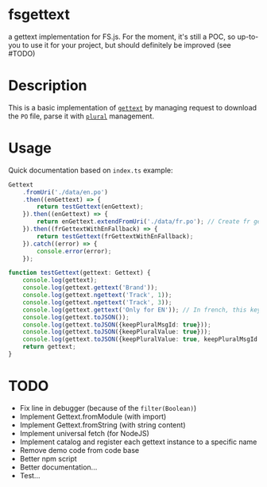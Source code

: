 # fsgettext
a gettext implementation for FS.js.
For the moment, it's still a POC, so up-to-you to use it for your project, but should definitely be improved (see #TODO)

# Description
This is a basic implementation of [`gettext`](https://www.gnu.org/software/gettext/manual/html_node/index.html) by managing request to download the `PO` file, parse it with [`plural`](https://www.gnu.org/software/gettext/manual/html_node/Plural-forms.html) management.

# Usage
Quick documentation based on `index.ts` example: 
```ts
Gettext
    .fromUri('./data/en.po')
    .then((enGettext) => {
        return testGettext(enGettext);
    }).then((enGettext) => {
        return enGettext.extendFromUri('./data/fr.po'); // Create fr gettext with en fallback
    }).then((frGettextWithEnFallback) => {
        return testGettext(frGettextWithEnFallback);
    }).catch((error) => {
        console.error(error);
    });

function testGettext(gettext: Gettext) {
    console.log(gettext);
    console.log(gettext.gettext('Brand'));
    console.log(gettext.ngettext('Track', 1));
    console.log(gettext.ngettext('Track', 3));
    console.log(gettext.gettext('Only for EN')); // In french, this key doesn't exist, so it will fallback to the english dictionary. Useful for having en -> en_us|en_en, or fr -> fr_fr|fr_be|fr_ca|...
    console.log(gettext.toJSON());
    console.log(gettext.toJSON({keepPluralMsgId: true}));
    console.log(gettext.toJSON({keepPluralValue: true}));
    console.log(gettext.toJSON({keepPluralValue: true, keepPluralMsgId: true}));
    return gettext;
}

```

# TODO
 * Fix line in debugger (because of the `filter(Boolean)`)
 * Implement Gettext.fromModule (with import)
 * Implement Gettext.fromString (with string content)
 * Implement universal fetch (for NodeJS)
 * Implement catalog and register each gettext instance to a specific name
 * Remove demo code from code base
 * Better npm script
 * Better documentation...
 * Test...

